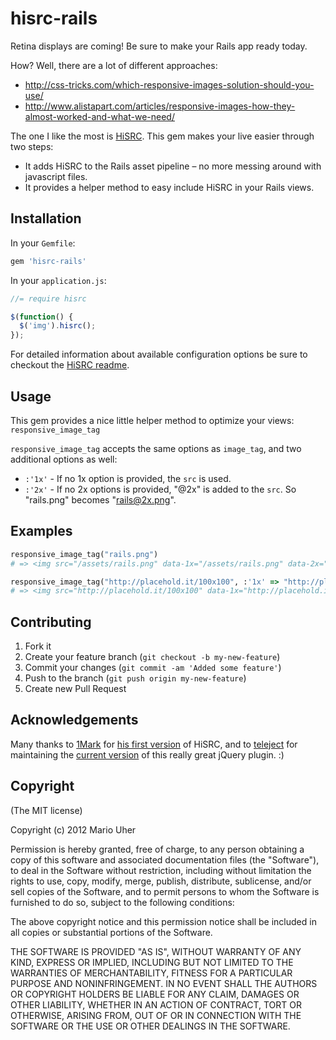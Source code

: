 # hisrc-rails

Retina displays are coming! Be sure to make your Rails app ready today.

How? Well, there are a lot of different approaches: 
* http://css-tricks.com/which-responsive-images-solution-should-you-use/
* http://www.alistapart.com/articles/responsive-images-how-they-almost-worked-and-what-we-need/

The one I like the most is [HiSRC](https://github.com/teleject/hisrc). This gem makes your live easier through two steps:

* It adds HiSRC to the Rails asset pipeline – no more messing around with javascript files.
* It provides a helper method to easy include HiSRC in your Rails views.

## Installation

In your `Gemfile`:

```ruby
gem 'hisrc-rails'
```

In your `application.js`:

```js
//= require hisrc

$(function() {
  $('img').hisrc();
});
```

For detailed information about available configuration options be sure to checkout the [HiSRC readme](https://github.com/teleject/hisrc#setting-up).

## Usage

This gem provides a nice little helper method to optimize your views: `responsive_image_tag`

`responsive_image_tag` accepts the same options as `image_tag`, and two additional options as well:

* `:'1x'` - If no 1x option is provided, the `src` is used.
* `:'2x'` - If no 2x options is provided, "@2x" is added to the `src`. So "rails.png" becomes "rails@2x.png".

## Examples
```ruby
responsive_image_tag("rails.png")
# => <img src="/assets/rails.png" data-1x="/assets/rails.png" data-2x="/assets/rails@2x.png" />

responsive_image_tag("http://placehold.it/100x100", :'1x' => "http://placehold.it/200x200", :'2x' => "http://placehold.it/400x400")
# => <img src="http://placehold.it/100x100" data-1x="http://placehold.it/200x200" data-2x="http://placehold.it/200x200" />
```

## Contributing

1. Fork it
2. Create your feature branch (`git checkout -b my-new-feature`)
3. Commit your changes (`git commit -am 'Added some feature'`)
4. Push to the branch (`git push origin my-new-feature`)
5. Create new Pull Request

## Acknowledgements
Many thanks to [1Mark](https://github.com/1Marc) for [his first version](https://github.com/1Marc/hisrc) of HiSRC, and to [teleject](https://github.com/teleject) for maintaining the [current version](https://github.com/teleject/hisrc) of this really great jQuery plugin. :)

## Copyright

(The MIT license)

Copyright (c) 2012 Mario Uher

Permission is hereby granted, free of charge, to any person obtaining
a copy of this software and associated documentation files (the
"Software"), to deal in the Software without restriction, including
without limitation the rights to use, copy, modify, merge, publish,
distribute, sublicense, and/or sell copies of the Software, and to
permit persons to whom the Software is furnished to do so, subject to
the following conditions:

The above copyright notice and this permission notice shall be
included in all copies or substantial portions of the Software.

THE SOFTWARE IS PROVIDED "AS IS", WITHOUT WARRANTY OF ANY KIND,
EXPRESS OR IMPLIED, INCLUDING BUT NOT LIMITED TO THE WARRANTIES OF
MERCHANTABILITY, FITNESS FOR A PARTICULAR PURPOSE AND
NONINFRINGEMENT. IN NO EVENT SHALL THE AUTHORS OR COPYRIGHT HOLDERS BE
LIABLE FOR ANY CLAIM, DAMAGES OR OTHER LIABILITY, WHETHER IN AN ACTION
OF CONTRACT, TORT OR OTHERWISE, ARISING FROM, OUT OF OR IN CONNECTION
WITH THE SOFTWARE OR THE USE OR OTHER DEALINGS IN THE SOFTWARE.